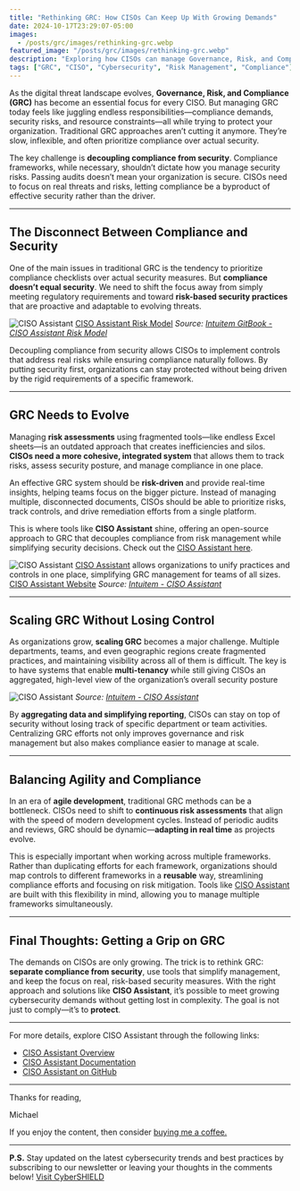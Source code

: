 ```yaml
---
title: "Rethinking GRC: How CISOs Can Keep Up With Growing Demands"
date: 2024-10-17T23:29:07-05:00
images:
  - /posts/grc/images/rethinking-grc.webp
featured_image: "/posts/grc/images/rethinking-grc.webp"
description: "Exploring how CISOs can manage Governance, Risk, and Compliance (GRC) in an evolving landscape, while prioritizing real security over rigid compliance frameworks."
tags: ["GRC", "CISO", "Cybersecurity", "Risk Management", "Compliance"]
---
```


As the digital threat landscape evolves, **Governance, Risk, and Compliance (GRC)** has become an essential focus for every CISO. But managing GRC today feels like juggling endless responsibilities—compliance demands, security risks, and resource constraints—all while trying to protect your organization. Traditional GRC approaches aren’t cutting it anymore. They’re slow, inflexible, and often prioritize compliance over actual security.

The key challenge is **decoupling compliance from security**. Compliance frameworks, while necessary, shouldn’t dictate how you manage security risks. Passing audits doesn’t mean your organization is secure. CISOs need to focus on real threats and risks, letting compliance be a byproduct of effective security rather than the driver.

---

## The Disconnect Between Compliance and Security

One of the main issues in traditional GRC is the tendency to prioritize compliance checklists over actual security measures. But **compliance doesn’t equal security**. We need to shift the focus away from simply meeting regulatory requirements and toward **risk-based security practices** that are proactive and adaptable to evolving threats.

![CISO Assistant](/posts/grc/images/iso27005.svg) <!-- Callout for image -->
[CISO Assistant Risk Model](https://intuitem.gitbook.io/ciso-assistant/model/risk)
*Source: [Intuitem GitBook - CISO Assistant Risk Model](https://intuitem.gitbook.io/ciso-assistant/model/risk)*

Decoupling compliance from security allows CISOs to implement controls that address real risks while ensuring compliance naturally follows. By putting security first, organizations can stay protected without being driven by the rigid requirements of a specific framework.

---

## GRC Needs to Evolve

Managing **risk assessments** using fragmented tools—like endless Excel sheets—is an outdated approach that creates inefficiencies and silos. **CISOs need a more cohesive, integrated system** that allows them to track risks, assess security posture, and manage compliance in one place.

An effective GRC system should be **risk-driven** and provide real-time insights, helping teams focus on the bigger picture. Instead of managing multiple, disconnected documents, CISOs should be able to prioritize risks, track controls, and drive remediation efforts from a single platform.

This is where tools like **CISO Assistant** shine, offering an open-source approach to GRC that decouples compliance from risk management while simplifying security decisions. Check out the [CISO Assistant here](https://intuitem.com/ciso-assistant/).

![CISO Assistant](/posts/grc/images/ciso-assist.webp) <!-- Callout for image -->
[CISO Assistant](https://intuitem.gitbook.io/ciso-assistant) allows organizations to unify practices and controls in one place, simplifying GRC management for teams of all sizes.
[CISO Assistant Website](https://intuitem.com)
*Source: [Intuitem - CISO Assistant](https://intuitem.com/)*

---

## Scaling GRC Without Losing Control

As organizations grow, **scaling GRC** becomes a major challenge. Multiple departments, teams, and even geographic regions create fragmented practices, and maintaining visibility across all of them is difficult. The key is to have systems that enable **multi-tenancy** while still giving CISOs an aggregated, high-level view of the organization’s overall security posture

![CISO Assistant](/posts/grc/images/ciso-assist-matrix.png) <!-- Callout for image -->
*Source: [Intuitem - CISO Assistant](https://intuitem.com/)*

By **aggregating data and simplifying reporting**, CISOs can stay on top of security without losing track of specific department or team activities. Centralizing GRC efforts not only improves governance and risk management but also makes compliance easier to manage at scale.

---

## Balancing Agility and Compliance

In an era of **agile development**, traditional GRC methods can be a bottleneck. CISOs need to shift to **continuous risk assessments** that align with the speed of modern development cycles. Instead of periodic audits and reviews, GRC should be dynamic—**adapting in real time** as projects evolve.

This is especially important when working across multiple frameworks. Rather than duplicating efforts for each framework, organizations should map controls to different frameworks in a **reusable** way, streamlining compliance efforts and focusing on risk mitigation. Tools like [CISO Assistant](https://github.com/intuitem/ciso-assistant-community) are built with this flexibility in mind, allowing you to manage multiple frameworks simultaneously.

---

## Final Thoughts: Getting a Grip on GRC

The demands on CISOs are only growing. The trick is to rethink GRC: **separate compliance from security**, use tools that simplify management, and keep the focus on real, risk-based security measures. With the right approach and solutions like **CISO Assistant**, it’s possible to meet growing cybersecurity demands without getting lost in complexity. The goal is not just to comply—it’s to **protect**.

---

For more details, explore CISO Assistant through the following links:

- [CISO Assistant Overview](https://intuitem.com/ciso-assistant/)
- [CISO Assistant Documentation](https://intuitem.gitbook.io/ciso-assistant)
- [CISO Assistant on GitHub](https://github.com/intuitem/ciso-assistant-community)

---

Thanks for reading,

Michael

If you enjoy the content, then consider [buying me a coffee.](https://trilltayo.gumroad.com/coffee)

---

**P.S.** Stay updated on the latest cybersecurity trends and best practices by subscribing to our newsletter or leaving your thoughts in the comments below! [Visit CyberSHIELD](https://cybershieldacademy.net)
